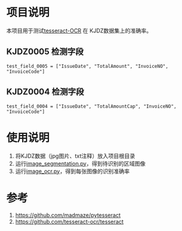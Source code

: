# 项目说明  
本项目用于测试[tesseract-OCR](https://github.com/tesseract-ocr/tesseract) 在 KJDZ数据集上的准确率。  
## KJDZ0005 检测字段  
```
test_field_0005 = ["IssueDate", "TotalAmount", "InvoiceNO", "InvoiceCode"]
```  
## KJDZ0004 检测字段  
```  
test_field_0004 = ["IssueDate", "TotalAmountCap", "InvoiceNO", "InvoiceCode"]
```    

# 使用说明
1. 将KJDZ数据（jpg图片、txt注释）放入项目根目录
2. 运行[image_segmentation.py](image_segmentation.py)，得到待识别的区域图像  
3. 运行[image_ocr.py](image_ocr.py)，得到每张图像的识别准确率

# 参考
1. https://github.com/madmaze/pytesseract
2. https://github.com/tesseract-ocr/tesseract